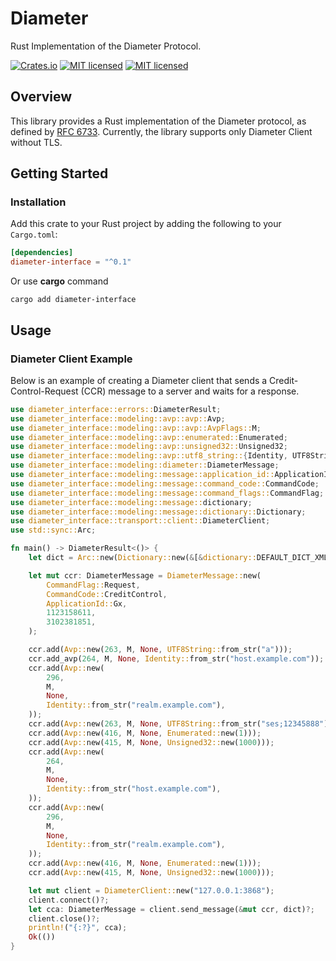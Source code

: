 # Diameter

Rust Implementation of the Diameter Protocol.

[![Crates.io][crates-badge]][crates-url]
[![MIT licensed][mit-badge]][mit-url]
[![MIT licensed][apache-badge]][apache-url]

[crates-badge]: https://img.shields.io/crates/v/diameter-interface.svg
[crates-url]: https://crates.io/crates/diameter-protocol
[mit-badge]: https://img.shields.io/badge/license-MIT-blue.svg
[mit-url]: LICENSE-MIT
[apache-badge]: https://img.shields.io/badge/License-Apache_2.0-blue.svg
[apache-url]: LICENSE-APACHE

## Overview

This library provides a Rust implementation of the Diameter protocol, as defined by [RFC 6733](https://tools.ietf.org/html/rfc6733).
Currently, the library supports only Diameter Client without TLS.

## Getting Started

### Installation
Add this crate to your Rust project by adding the following to your `Cargo.toml`:

```toml
[dependencies]
diameter-interface = "^0.1"
```

Or use **cargo** command
```shell
cargo add diameter-interface
```

## Usage

### Diameter Client Example
Below is an example of creating a Diameter client that sends a Credit-Control-Request (CCR) message to a server and waits for a response.


```rust
use diameter_interface::errors::DiameterResult;
use diameter_interface::modeling::avp::avp::Avp;
use diameter_interface::modeling::avp::avp::AvpFlags::M;
use diameter_interface::modeling::avp::enumerated::Enumerated;
use diameter_interface::modeling::avp::unsigned32::Unsigned32;
use diameter_interface::modeling::avp::utf8_string::{Identity, UTF8String};
use diameter_interface::modeling::diameter::DiameterMessage;
use diameter_interface::modeling::message::application_id::ApplicationId;
use diameter_interface::modeling::message::command_code::CommandCode;
use diameter_interface::modeling::message::command_flags::CommandFlag;
use diameter_interface::modeling::message::dictionary;
use diameter_interface::modeling::message::dictionary::Dictionary;
use diameter_interface::transport::client::DiameterClient;
use std::sync::Arc;

fn main() -> DiameterResult<()> {
    let dict = Arc::new(Dictionary::new(&[&dictionary::DEFAULT_DICT_XML]));

    let mut ccr: DiameterMessage = DiameterMessage::new(
        CommandFlag::Request,
        CommandCode::CreditControl,
        ApplicationId::Gx,
        1123158611,
        3102381851,
    );

    ccr.add(Avp::new(263, M, None, UTF8String::from_str("a")));
    ccr.add_avp(264, M, None, Identity::from_str("host.example.com"));
    ccr.add(Avp::new(
        296,
        M,
        None,
        Identity::from_str("realm.example.com"),
    ));
    ccr.add(Avp::new(263, M, None, UTF8String::from_str("ses;12345888")));
    ccr.add(Avp::new(416, M, None, Enumerated::new(1)));
    ccr.add(Avp::new(415, M, None, Unsigned32::new(1000)));
    ccr.add(Avp::new(
        264,
        M,
        None,
        Identity::from_str("host.example.com"),
    ));
    ccr.add(Avp::new(
        296,
        M,
        None,
        Identity::from_str("realm.example.com"),
    ));
    ccr.add(Avp::new(416, M, None, Enumerated::new(1)));
    ccr.add(Avp::new(415, M, None, Unsigned32::new(1000)));

    let mut client = DiameterClient::new("127.0.0.1:3868");
    client.connect()?;
    let cca: DiameterMessage = client.send_message(&mut ccr, dict)?;
    client.close()?;
    println!("{:?}", cca);
    Ok(())
}
```

